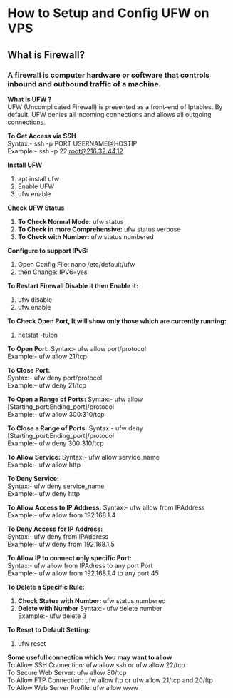 # **How to Setup and Config UFW on VPS**  

## **What is Firewall?**  

### A firewall is computer hardware or software that controls inbound and outbound traffic of a machine.  

**What is UFW ?**  
UFW (Uncomplicated Firewall) is presented as a front-end of Iptables. By default, UFW denies all incoming connections and allows all outgoing connections.  

**To Get Access via SSH**  
Syntax:- ssh -p PORT USERNAME@HOSTIP  
Example:- ssh -p 22 root@216.32.44.12  

**Install UFW**  
1. apt install ufw   
2. Enable UFW  
3. ufw enable  

**Check UFW Status**  
1. **To Check Normal Mode:** ufw status 
2. **To Check in more Comprehensive:** ufw status verbose  
3. **To Check with Number:** ufw status numbered  

**Configure to support IPv6:**
1. Open Config File: nano /etc/default/ufw  
2. then Change: IPV6=yes  

**To Restart Firewall Disable it then Enable it:**  
1. ufw disable  
2. ufw enable  

**To Check Open Port, It will show only those which are currently running:**  
1. netstat -tulpn  

**To Open Port:**
Syntax:- ufw allow port/protocol  
Example:- ufw allow 21/tcp  

**To Close Port:**  
Syntax:- ufw deny port/protocol  
Example:- ufw deny 21/tcp  

**To Open a Range of Ports:**
Syntax:- ufw allow [Starting_port:Ending_port]/protocol  
Example:- ufw allow 300:310/tcp  

**To Close a Range of Ports:**
Syntax:- ufw deny [Starting_port:Ending_port]/protocol  
Example:- ufw deny 300:310/tcp  

**To Allow Service:**
Syntax:- ufw allow service_name  
Example:- ufw allow http  

**To Deny Service:**  
Syntax:- ufw deny service_name  
Example:- ufw deny http  

**To Allow Access to IP Address:**
Syntax:- ufw allow from IPAddress  
Example:- ufw allow from 192.168.1.4  

**To Deny Access for IP Address:**  
Syntax:- ufw deny from IPAddress  
Example:- ufw deny from 192.168.1.5  

**To Allow IP to connect only specific Port:**  
Syntax:- ufw allow from IPAdress to any port Port  
Example:- ufw allow from 192.168.1.4 to any port 45  

**To Delete a Specific Rule:**
1. **Check Status with Number:** ufw status numbered
2. **Delete with Number**
   Syntax:- ufw delete number  
   Example:- ufw delete 3  

**To Reset to Default Setting:**  
1. ufw reset  

**Some usefull connection which You may want to allow**  
To Allow SSH Connection: ufw allow ssh or ufw allow 22/tcp  
To Secure Web Server: ufw allow 80/tcp  
To Allow FTP Connection: ufw allow ftp or ufw allow 21/tcp and 20/ftp  
To Allow Web Server Profile: ufw allow www  